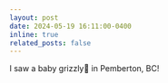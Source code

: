 ```yaml
---
layout: post
date: 2024-05-19 16:11:00-0400
inline: true
related_posts: false
---
```


I saw a baby grizzly🐻 in Pemberton, BC!